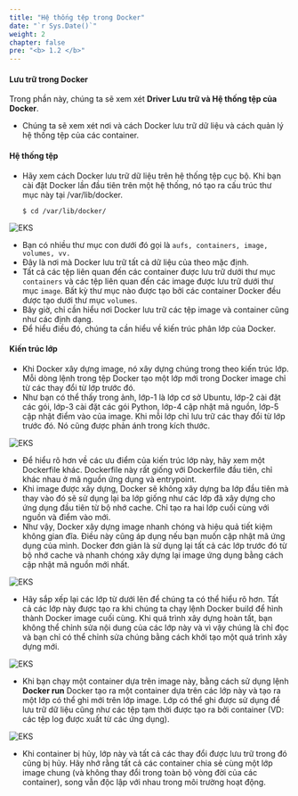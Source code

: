 ```yaml
---
title: "Hệ thống tệp trong Docker"
date: "`r Sys.Date()`"
weight: 2
chapter: false
pre: "<b> 1.2 </b>"
---
```


#### Lưu trữ trong Docker

Trong phần này, chúng ta sẽ xem xét **Driver Lưu trữ và Hệ thống tệp của Docker**.

- Chúng ta sẽ xem xét nơi và cách Docker lưu trữ dữ liệu và cách quản lý hệ thống tệp của các container.

#### Hệ thống tệp

- Hãy xem cách Docker lưu trữ dữ liệu trên hệ thống tệp cục bộ. Khi bạn cài đặt Docker lần đầu tiên trên một hệ thống, nó tạo ra cấu trúc thư mục này tại /var/lib/docker.

  ```
  $ cd /var/lib/docker/

  ```

![EKS](/images/0005/0002.png?featherlight=false&width=90pc)

- Bạn có nhiều thư mục con dưới đó gọi là `aufs, containers, image, volumes, vv.`
- Đây là nơi mà Docker lưu trữ tất cả dữ liệu của theo mặc định.
- Tất cả các tệp liên quan đến các container được lưu trữ dưới thư mục `containers` và các tệp liên quan đến các image được lưu trữ dưới thư mục `image`. Bất kỳ thư mục nào được tạo bởi các container Docker đều được tạo dưới thư mục `volumes`.
- Bây giờ, chỉ cần hiểu nơi Docker lưu trữ các tệp image và container cũng như các định dạng.
- Để hiểu điều đó, chúng ta cần hiểu về kiến ​​trúc phân lớp của Docker.

#### Kiến ​​trúc lớp

- Khi Docker xây dựng image, nó xây dựng chúng trong theo kiến ​​trúc lớp. Mỗi dòng lệnh trong tệp Docker tạo một lớp mới trong Docker image chỉ từ các thay đổi từ lớp trước đó.
- Như bạn có thể thấy trong ảnh, lớp-1 là lớp cơ sở Ubuntu, lớp-2 cài đặt các gói, lớp-3 cài đặt các gói Python, lớp-4 cập nhật mã nguồn, lớp-5 cập nhật điểm vào của image. Khi mỗi lớp chỉ lưu trữ các thay đổi từ lớp trước đó. Nó cũng được phản ánh trong kích thước.

![EKS](/images/0005/0003.png?featherlight=false&width=90pc)

- Để hiểu rõ hơn về các ưu điểm của kiến ​​trúc lớp này, hãy xem một Dockerfile khác. Dockerfile này rất giống với Dockerfile đầu tiên, chỉ khác nhau ở mã nguồn ứng dụng và entrypoint. 
- Khi image được xây dựng, Docker sẽ không xây dựng ba lớp đầu tiên mà thay vào đó sẽ sử dụng lại ba lớp giống như các lớp đã xây dựng cho ứng dụng đầu tiên từ bộ nhớ cache. Chỉ tạo ra hai lớp cuối cùng với nguồn và điểm vào mới. 
- Như vậy, Docker xây dựng image nhanh chóng và hiệu quả tiết kiệm không gian đĩa. Điều này cũng áp dụng nếu bạn muốn cập nhật mã ứng dụng của mình. Docker đơn giản là sử dụng lại tất cả các lớp trước đó từ bộ nhớ cache và nhanh chóng xây dựng lại image ứng dụng bằng cách cập nhật mã nguồn mới nhất. 

![EKS](/images/0005/0004.png?featherlight=false&width=90pc)

- Hãy sắp xếp lại các lớp từ dưới lên để chúng ta có thể hiểu rõ hơn. Tất cả các lớp này được tạo ra khi chúng ta chạy lệnh Docker build để hình thành Docker image cuối cùng. Khi quá trình xây dựng hoàn tất, bạn không thể chỉnh sửa nội dung của các lớp này và vì vậy chúng là chỉ đọc và bạn chỉ có thể chỉnh sửa chúng bằng cách khởi tạo một quá trình xây dựng mới.

![EKS](/images/0005/0005.png?featherlight=false&width=90pc)

- Khi bạn chạy một container dựa trên image này, bằng cách sử dụng lệnh **Docker run** Docker tạo ra một container dựa trên các lớp này và tạo ra một lớp có thể ghi mới trên lớp image. Lớp có thể ghi được sử dụng để lưu trữ dữ liệu cũng như các tệp tạm thời được tạo ra bởi container (VD: các tệp log được xuất từ các ứng dụng).

![EKS](/images/0005/0006.png?featherlight=false&width=90pc)

- Khi container bị hủy, lớp này và tất cả các thay đổi được lưu trữ trong đó cũng bị hủy. Hãy nhớ rằng tất cả các container chia sẻ cùng một lớp image chung (và không thay đổi trong toàn bộ vòng đời của các container), song vẫn độc lập với nhau trong môi trường hoạt động.